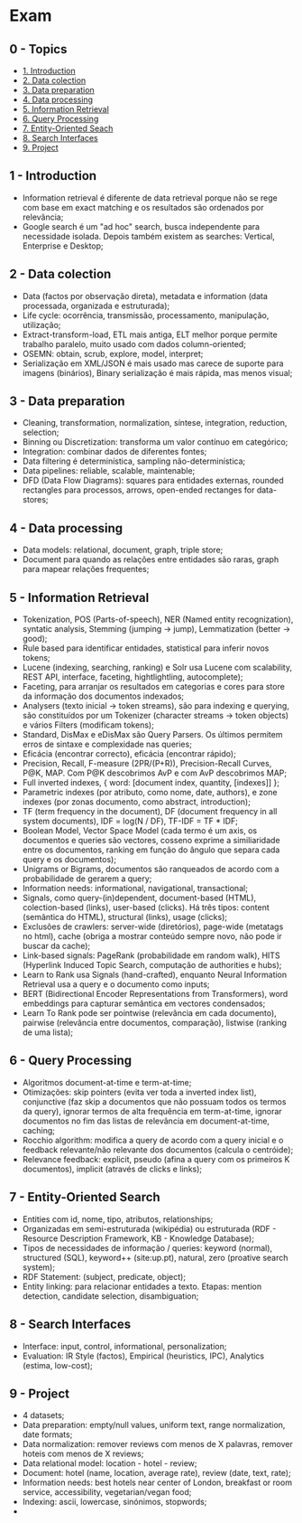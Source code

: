 # Exam

## 0 - Topics

- [1. Introduction](#1---introduction)
- [2. Data colection](#2---data-colection)
- [3. Data preparation](#3---data-preparation)
- [4. Data processing](#4---data-processing)
- [5. Information Retrieval](#5---information-retrieval)
- [6. Query Processing](#6---query-processing)
- [7. Entity-Oriented Seach](#7---entity-oriented-search)
- [8. Search Interfaces](#8---search-interfaces)
- [9. Project](#9---project)

## 1 - Introduction

- Information retrieval é diferente de data retrieval porque não se rege com base em exact matching e os resultados são ordenados por relevância;
- Google search é um "ad hoc" search, busca independente para necessidade isolada. Depois também existem as searches: Vertical, Enterprise e Desktop;

## 2 - Data colection

- Data (factos por observação direta), metadata e information (data processada, organizada e estruturada);
- Life cycle: ocorrência, transmissão, processamento, manipulação, utilização;
- Extract-transform-load, ETL mais antiga, ELT melhor porque permite trabalho paralelo, muito usado com dados column-oriented;
- OSEMN: obtain, scrub, explore, model, interpret;
- Serialização em XML/JSON é mais usado mas carece de suporte para imagens (binários), Binary serialização é mais rápida, mas menos visual;

## 3 - Data preparation

- Cleaning, transformation, normalization, síntese, integration, reduction, selection;
- Binning ou Discretization: transforma um valor contínuo em categórico;
- Integration: combinar dados de diferentes fontes;
- Data filtering é determinística, sampling não-determinística;
- Data pipelines: reliable, scalable, maintenable;
- DFD (Data Flow Diagrams): squares para entidades externas, rounded rectangles para processos, arrows, open-ended rectanges for data-stores;

## 4 - Data processing

- Data models: relational, document, graph, triple store;
- Document para quando as relações entre entidades são raras, graph para mapear relações frequentes;

## 5 - Information Retrieval

- Tokenization, POS (Parts-of-speech), NER (Named entity recognization), syntatic analysis, Stemming (jumping -> jump), Lemmatization (better -> good);
- Rule based para identificar entidades, statistical para inferir novos tokens;
- Lucene (indexing, searching, ranking) e Solr usa Lucene com scalability, REST API, interface, faceting, hightlightling, autocomplete);
- Faceting, para arranjar os resultados em categorias e cores para store da informação dos documentos indexados;
- Analysers (texto inicial -> token streams), são para indexing e querying, são constituídos por um Tokenizer (character streams -> token objects) e vários Filters (modificam tokens);
- Standard, DisMax e eDisMax são Query Parsers. Os últimos permitem erros de sintaxe e complexidade nas queries;
- Eficácia (encontrar correcto), eficácia (encontrar rápido);
- Precision, Recall, F-measure (2PR/(P+R)), Precision-Recall Curves, P@K, MAP. Com P@K descobrimos AvP e com AvP descobrimos MAP;
- Full inverted indexes, { word: [document index, quantity, [indexes]] };
- Parametric indexes (por atributo, como nome, date, authors), e zone indexes (por zonas documento, como abstract, introduction);
- TF (term frequency in the document), DF (document frequency in all system documents), IDF = log(N / DF), TF-IDF = TF * IDF;
- Boolean Model, Vector Space Model (cada termo é um axis, os documentos e queries são vectores, cosseno exprime a similiaridade entre os documentos, ranking em função do ângulo que separa cada query e os documentos);
- Unigrams or Bigrams, documentos são ranqueados de acordo com a probabilidade de gerarem a query;
- Information needs: informational, navigational, transactional;
- Signals, como query-(in)dependent, document-based (HTML), colection-based (links), user-based (clicks). Há três tipos: content (semântica do HTML), structural (links), usage (clicks);
- Exclusões de crawlers: server-wide (diretórios), page-wide (metatags no html), cache (obriga a mostrar conteúdo sempre novo, não pode ir buscar da cache);
- Link-based signals: PageRank (probabilidade em random walk), HITS (Hyperlink Induced Topic Search, computação de authorities e hubs);
- Learn to Rank usa Signals (hand-crafted), enquanto Neural Information Retrieval usa a query e o documento como inputs;
- BERT (Bidirectional Encoder Representations from Transformers), word embeddings para capturar semântica em vectores condensados;
- Learn To Rank pode ser pointwise (relevância em cada documento), pairwise (relevância entre documentos, comparação), listwise (ranking de uma lista);

## 6 - Query Processing

- Algoritmos document-at-time e term-at-time;
- Otimizações: skip pointers (evita ver toda a inverted index list), conjunctive (faz skip a documentos que não possuam todos os termos da query), ignorar termos de alta frequência em term-at-time, ignorar documentos no fim das listas de relevância em document-at-time, caching;
- Rocchio algorithm: modifica a query de acordo com a query inicial e o feedback relevante/não relevante dos documentos (calcula o centróide);
- Relevance feedback: explicit, pseudo (afina a query com os primeiros K documentos), implicit (através de clicks e links);

## 7 - Entity-Oriented Search

- Entities com id, nome, tipo, atributos, relationships;
- Organizadas em semi-estruturada (wikipédia) ou estruturada (RDF - Resource Description Framework, KB - Knowledge Database);
- Tipos de necessidades de informação / queries: keyword (normal), structured (SQL), keyword++ (site:up.pt), natural, zero (proative search system);
- RDF Statement: (subject, predicate, object);
- Entity linking: para relacionar entidades a texto. Etapas: mention detection, candidate selection, disambiguation;

## 8 - Search Interfaces

- Interface: input, control, informational, personalization;
- Evaluation: IR Style (factos), Empirical (heuristics, IPC), Analytics (estima, low-cost);

## 9 - Project

- 4 datasets;
- Data preparation: empty/null values, uniform text, range normalization, date formats;
- Data normalization: remover reviews com menos de X palavras, remover hoteis com menos de X reviews;
- Data relational model: location - hotel - review;
- Document: hotel (name, location, average rate), review (date, text, rate);
- Information needs: best hotels near center of London, breakfast or room service, accessibility, vegetarian/vegan food;
- Indexing: ascii, lowercase, sinónimos, stopwords;
- 